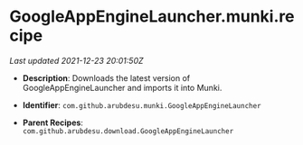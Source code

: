 # GoogleAppEngineLauncher.munki.recipe

_Last updated 2021-12-23 20:01:50Z_

- **Description**: Downloads the latest version of GoogleAppEngineLauncher and imports it into Munki.

- **Identifier**: `com.github.arubdesu.munki.GoogleAppEngineLauncher`

- **Parent Recipes**: `com.github.arubdesu.download.GoogleAppEngineLauncher`
